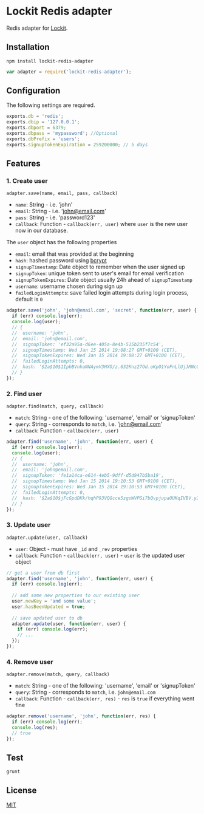 # Lockit Redis adapter

Redis adapter for [Lockit](https://github.com/zeMirco/lockit).

## Installation

`npm install lockit-redis-adapter`

```js
var adapter = require('lockit-redis-adapter');
```

## Configuration

The following settings are required.

```js
exports.db = 'redis';
exports.dbip = '127.0.0.1';
exports.dbport = 6379;
exports.dbpass = 'mypassword'; //Optional
exports.dbPrefix = 'users';
exports.signupTokenExpiration = 259200000; // 5 days
```

## Features

### 1. Create user

`adapter.save(name, email, pass, callback)`

 - `name`: String - i.e. 'john'
 - `email`: String - i.e. 'john@email.com'
 - `pass`: String - i.e. 'password123'
 - `callback`: Function - `callback(err, user)` where `user` is the new user now in our database.

The `user` object has the following properties

 - `email`: email that was provided at the beginning
 - `hash`: hashed password using [bcrypt](https://github.com/ncb000gt/node.bcrypt.js/)
 - `signupTimestamp`: Date object to remember when the user signed up
 - `signupToken`: unique token sent to user's email for email verification
 - `signupTokenExpires`: Date object usually 24h ahead of `signupTimestamp`
 - `username`: username chosen during sign up
 - `failedLoginAttempts`: save failed login attempts during login process, default is `0`

```js
adapter.save('john', 'john@email.com', 'secret', function(err, user) {
  if (err) console.log(err);
  console.log(user);
  // {
  //  username: 'john',
  //  email: 'john@email.com',
  //  signupToken: 'ef32a95a-d6ee-405a-8e4b-515b235f7c54',
  //  signupTimestamp: Wed Jan 15 2014 19:08:27 GMT+0100 (CET),
  //  signupTokenExpires: Wed Jan 15 2014 19:08:27 GMT+0100 (CET),
  //  failedLoginAttempts: 0,
  //  hash: '$2a$10$1IpbBVnhaNNAymV3HXO/z.632Knz27Od.oKpO1YoFnLlUjJMNcCEO',
  // }
});
```

### 2. Find user

`adapter.find(match, query, callback)`

 - `match`: String - one of the following: 'username', 'email' or 'signupToken'
 - `query`: String - corresponds to `match`, i.e. 'john@email.com'
 - `callback`:  Function - `callback(err, user)`
 
```js
adapter.find('username', 'john', function(err, user) {
  if (err) console.log(err);
  console.log(user);
  // {
  //  username: 'john',
  //  email: 'john@email.com',
  //  signupToken: 'fe1a14ca-e614-4eb5-9dff-d5d947b5ba19',
  //  signupTimestamp: Wed Jan 15 2014 19:10:53 GMT+0100 (CET),
  //  signupTokenExpires: Wed Jan 15 2014 19:10:53 GMT+0100 (CET),
  //  failedLoginAttempts: 0,
  //  hash: '$2a$10$jFcGpdDKk/hqhP93VQGcce5zgoWVPGi7bQvpjupaOUKqIVBV.yI1e',
  // }
});
```

### 3. Update user

`adapter.update(user, callback)`

 - `user`: Object - must have `_id` and `_rev` properties
 - `callback`: Function - `callback(err, user)` - `user` is the updated user object
 
```js
// get a user from db first
adapter.find('username', 'john', function(err, user) {
  if (err) console.log(err);
  
  // add some new properties to our existing user
  user.newKey = 'and some value';
  user.hasBeenUpdated = true;
  
  // save updated user to db
  adapter.update(user, function(err, user) {
    if (err) console.log(err);
    // ...
  });
});
```

### 4. Remove user

`adapter.remove(match, query, callback)`

 - `match`: String - one of the following: 'username', 'email' or 'signupToken'
 - `query`: String - corresponds to `match`, i.e. `john@email.com`
 - `callback`: Function - `callback(err, res)` - `res` is `true` if everything went fine
 
```js
adapter.remove('username', 'john', function(err, res) {
  if (err) console.log(err);
  console.log(res);
  // true
});
```

## Test

`grunt`

## License

[MIT](http://www.tldrlegal.com/license/mit-license)